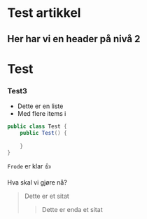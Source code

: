 # Test artikkel

## Her har vi en header på nivå 2

# Test

### Test3


- Dette er en liste
- Med flere items i

```java
public class Test {
    public Test() {
        
    }
}
```

`Frode` er klar :+1:

Hva skal vi gjøre nå?

> Dette er et sitat
> > Dette er enda et sitat
